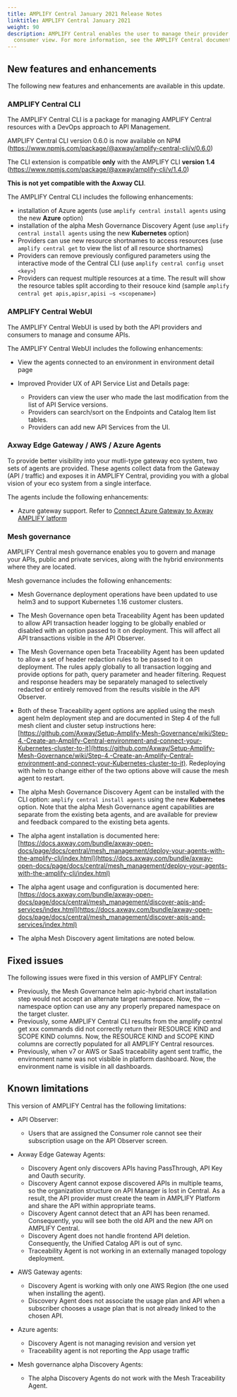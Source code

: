 ```yaml
---
title: AMPLIFY Central January 2021 Release Notes
linktitle: AMPLIFY Central January 2021
weight: 90
description: AMPLIFY Central enables the user to manage their provider /
  consumer view. For more information, see the AMPLIFY Central documentation.
---
```

## New features and enhancements

The following new features and enhancements are available in this update.

### AMPLIFY Central CLI

The AMPLIFY Central CLI is a package for managing AMPLIFY Central resources with a DevOps approach to API Management.

AMPLIFY Central CLI version 0.6.0 is now available on NPM (<https://www.npmjs.com/package/@axway/amplify-central-cli/v/0.6.0>)

The CLI extension is compatible **only** with the AMPLIFY CLI **version 1.4** (<https://www.npmjs.com/package/@axway/amplify-cli/v/1.4.0>)

**This is not yet compatible with the Axway CLI**.

The AMPLIFY Central CLI includes the following enhancements:  

* installation of Azure agents (use `amplify central install agents` using the new **Azure** option)
* installation of the alpha Mesh Governance Discovery Agent (use `amplify central install agents` using the new **Kubernetes** option)
* Providers can use new resource shortnames to access resources (use `amplify central get` to view the list of all resource shortnames)
* Providers can remove previously configured parameters using the interactive mode of the Central CLI (use `amplify central config unset <key>`)
* Providers can request multiple resources at a time. The result will show the resource tables split according to their resouce kind (sample `amplify central get apis,apisr,apisi –s <scopename>`)

### AMPLIFY Central WebUI

The AMPLIFY Central WebUI is used by both the API providers and consumers to manage and consume APIs.

The AMPLIFY Central WebUI includes the following enhancements:  

* View the agents connected to an environment in environment detail page
* Improved Provider UX of API Service List and Details page:

    * Providers can view the user who made the last modification from the list of API Service versions.
    * Providers can search/sort on the Endpoints and Catalog Item list tables.
    * Providers can add new API Services from the UI.

### Axway Edge Gateway / AWS / Azure Agents

To provide better visibility into your mutli-type gateway eco system, two sets of agents are provided. These agents collect data from the Gateway (API / traffic) and exposes it in AMPLIFY Central, providing you with a global vision of your eco system from a single interface.

The agents include the following enhancements:

* Azure gateway support. Refer to [Connect Azure Gateway to Axway AMPLIFY latform](https://docs.axway.com/bundle/axway-open-docs/page/docs/central/connect-azure-gateway/index.html)

### Mesh governance

AMPLIFY Central mesh governance enables you to govern and manage your APIs, public and private services, along with the hybrid environments where they are located.

Mesh governance includes the following enhancements:

* Mesh Governance deployment operations have been updated to use helm3 and to support Kubernetes 1.16 customer clusters.

* The Mesh Governance open beta Traceability Agent has been updated to allow API transaction header logging to be globally enabled or disabled with an option passed to it on deployment. This will affect all API transactions visible in the API Observer.
* The Mesh  Governance open beta Traceability Agent has been updated to allow a set of header redaction rules to be passed to it on deployment. The rules apply globally to all transaction logging and provide options for path, query parameter and header filtering. Request and response headers may be separately managed to selectively redacted or entirely removed from the results visible in the API Observer.
* Both of these Traceability agent options are applied using the mesh agent helm deployment step and are documented in Step 4 of the full mesh client and cluster setup instructions here: [https://github.com/Axway/Setup-Amplify-Mesh-Governance/wiki/Step-4.-Create-an-Amplify-Central-environment-and-connect-your-Kubernetes-cluster-to-it](https://github.com/Axway/Setup-Amplify-Mesh-Governance/wiki/Step-4.-Create-an-Amplify-Central-environment-and-connect-your-Kubernetes-cluster-to-it). Redeploying with helm to change either of the two options above will cause the mesh agent to restart.

* The alpha Mesh Governance Discovery Agent can be installed with the CLI option: `amplify central install agents` using the new **Kubernetes** option. Note that the alpha Mesh Governance agent capabilities are separate from the existing beta agents, and are available for preview and feedback compared to the existing beta agents.
* The alpha agent installation is documented here: [https://docs.axway.com/bundle/axway-open-docs/page/docs/central/mesh_management/deploy-your-agents-with-the-amplify-cli/index.html](https://docs.axway.com/bundle/axway-open-docs/page/docs/central/mesh_management/deploy-your-agents-with-the-amplify-cli/index.html)
* The alpha agent usage and configuration is documented here: [https://docs.axway.com/bundle/axway-open-docs/page/docs/central/mesh_management/discover-apis-and-services/index.html](https://docs.axway.com/bundle/axway-open-docs/page/docs/central/mesh_management/discover-apis-and-services/index.html)
* The alpha Mesh Discovery agent limitations are noted below.

## Fixed issues

The following issues were fixed in this version of AMPLIFY Central:

* Previously, the Mesh Governance helm apic-hybrid chart installation step would not accept an alternate target namespace. Now, the --namespace option can use any any properly prepared namespace on the target cluster.
* Previously, some AMPLIFY Central CLI results from the amplify central get xxx commands did not correctly return their RESOURCE KIND and SCOPE KIND columns. Now, the RESOURCE KIND and SCOPE KIND columns are correctly populated for all AMPLIFY Central resources.
* Previously, when v7 or AWS or SaaS traceability agent sent traffic, the envirnoment name was not visbible in platform dashboard. Now, the environment name is visible in all dashboards.

## Known limitations

This version of AMPLIFY Central has the following limitations:

* API Observer:

    * Users that are assigned the Consumer role cannot see their subscription usage on the API Observer screen.  

* Axway Edge Gateway Agents:

    * Discovery Agent only discovers APIs having PassThrough, API Key and Oauth security.
    * Discovery Agent cannot expose discovered APIs in multiple teams, so the organization structure on API Manager is lost in Central. As a result, the API provider must create the team in AMPLIFY Platform and share the API within appropriate teams.
    * Discovery Agent cannot detect that an API has been renamed. Consequently, you will see both the old API and the new API on AMPLIFY Central.
    * Discovery Agent does not handle frontend API deletion. Consequently, the Unified Catalog API is out of sync.
    * Traceability Agent is not working in an externally managed topology deployment.

* AWS Gateway agents:

    * Discovery Agent is working with only one AWS Region (the one used when installing the agent).
    * Discovery Agent does not associate the usage plan and API when a subscriber chooses a usage plan that is not already linked to the chosen API.

* Azure agents:

    * Discovery Agent is not managing revision and version yet
    * Traceability agent is not reporting the App usage traffic

* Mesh governance alpha Discovery Agents:

    * The alpha Discovery Agents do not work with the Mesh Traceability Agent.
